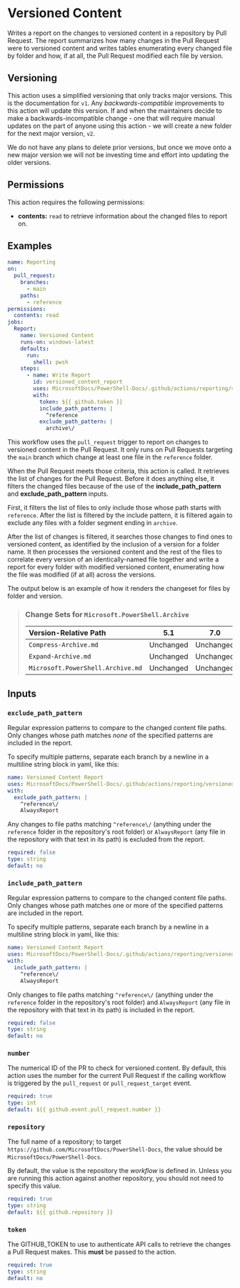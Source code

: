 # Versioned Content

Writes a report on the changes to versioned content in a repository by Pull Request. The report
summarizes how many changes in the Pull Request were to versioned content and writes tables
enumerating every changed file by folder and how, if at all, the Pull Request modified each file by
version.

## Versioning

This action uses a simplified versioning that only tracks major versions. This is the documentation
for `v1`. Any _backwards-compatible_ improvements to this action will update this version. If and
when the maintainers decide to make a backwards-incompatible change - one that will require manual
updates on the part of anyone using this action - we will create a new folder for the next major
version, `v2`.

We do not have any plans to delete prior versions, but once we move onto a new major version we will
not be investing time and effort into updating the older versions.

## Permissions

This action requires the following permissions:

- **contents:** `read` to retrieve information about the changed files to report on.

## Examples

```yml
name: Reporting
on:
  pull_request:
    branches:
      - main
    paths:
      - reference
permissions:
  contents: read
jobs:
  Report:
    name: Versioned Content
    runs-on: windows-latest
    defaults:
      run:
        shell: pwsh
    steps:
      - name: Write Report
        id: versioned_content_report
        uses: MicrosoftDocs/PowerShell-Docs/.github/actions/reporting/versioned-content/v1@main
        with:
          token: ${{ github.token }}
          include_path_pattern: |
            ^reference
          exclude_path_pattern: |
            archive\/
```

This workflow uses the `pull_request` trigger to report on changes to versioned content in the Pull
Request. It only runs on Pull Requests targeting the `main` branch which change at least one file in
the `reference` folder.

When the Pull Request meets those criteria, this action is called. It retrieves the list of changes
for the Pull Request. Before it does anything else, it filters the changed files because of the use
of the **include_path_pattern** and **exclude_path_pattern** inputs.

First, it filters the list of files to only include those whose path starts with `reference`. After
the list is filtered by the include pattern, it is filtered again to exclude any files with a folder
segment ending in `archive`.

After the list of changes is filtered, it searches those changes to find ones to versioned content,
as identified by the inclusion of a version for a folder name. It then processes the versioned
content and the rest of the files to correlate every version of an identically-named file together
and write a report for every folder with modified versioned content, enumerating how the file was
modified (if at all) across the versions.

The output below is an example of how it renders the changeset for files by folder and version.

> ### Change Sets for `Microsoft.PowerShell.Archive`
>
> | Version-Relative Path             | 5.1        | 7.0        | 7.1     | 7.2        | 7.3       |
> |:----------------------------------|:----------:|:----------:|:-------:|:----------:|:---------:|
> | `Compress-Archive.md`             | Unchanged  | Unchanged  | Removed | Unchanged  | Unchanged |
> | `Expand-Archive.md`               | Unchanged  | Unchanged  | Removed | Unchanged  | Unchanged |
> | `Microsoft.PowerShell.Archive.md` | Unchanged  | Unchanged  | Removed | Unchanged  | Unchanged |

## Inputs

### `exclude_path_pattern`

Regular expression patterns to compare to the changed content file paths. Only changes whose path
matches _none_ of the specified patterns are included in the report.

To specify multiple patterns, separate each branch by a newline in a multiline string block in yaml,
like this:

```yaml
name: Versioned Content Report
uses: MicrosoftDocs/PowerShell-Docs/.github/actions/reporting/versioned-content/v1@main
with:
  exclude_path_pattern: |
    ^reference\/
    AlwaysReport
```

Any changes to file paths matching `^reference\/` (anything under the `reference` folder in the
repository's root folder) or `AlwaysReport` (any file in the repository with that text in its path)
is excluded from the report.

```yaml
required: false
type: string
default: no
```

### `include_path_pattern`

Regular expression patterns to compare to the changed content file paths. Only changes whose path
matches one or more of the specified patterns are included in the report.

To specify multiple patterns, separate each branch by a newline in a multiline string block in yaml,
like this:

```yaml
name: Versioned Content Report
uses: MicrosoftDocs/PowerShell-Docs/.github/actions/reporting/versioned-content/v1@main
with:
  include_path_pattern: |
    ^reference\/
    AlwaysReport
```

Only changes to file paths matching `^reference\/` (anything under the `reference` folder in
the repository's root folder) and `AlwaysReport` (any file in the repository with that text in
its path) is included in the report.

```yaml
required: false
type: string
default: no
```

### `number`

The numerical ID of the PR to check for versioned content. By default, this action uses the number
for the current Pull Request if the calling workflow is triggered by the `pull_request` or
`pull_request_target` event.

```yaml
required: true
type: int
default: ${{ github.event.pull_request.number }}
```

### `repository`

The full name of a repository; to target `https://github.com/MicrosoftDocs/PowerShell-Docs`, the
value should be `MicrosoftDocs/PowerShell-Docs`.

By default, the value is the repository the _workflow_ is defined in. Unless you are running this
action against another repository, you should not need to specify this value.

```yaml
required: true
type: string
default: ${{ github.repository }}
```

### `token`

The GITHUB_TOKEN to use to authenticate API calls to retrieve the changes a Pull Request makes. This
**must** be passed to the action.

```yaml
required: true
type: string
default: no
```
